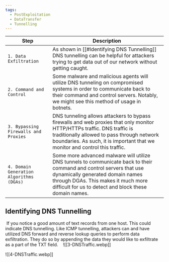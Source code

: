 ```yaml
---
tags:
  - PostExploitation
  - DataTransfer
  - Tunnelling
---
```

| **Step**                                 | **Description**                                                                                                                                                                                                                                         |
| ---------------------------------------- | ------------------------------------------------------------------------------------------------------------------------------------------------------------------------------------------------------------------------------------------------------- |
| `1. Data Exfiltration`                   | As shown in [[#Identifying DNS Tunnelling]] DNS tunnelling can be helpful for attackers trying to get data out of our network without getting caught.                                                                                                   |
| `2. Command and Control`                 | Some malware and malicious agents will utilize DNS tunneling on compromised systems in order to communicate back to their command and control servers. Notably, we might see this method of usage in botnets.                                           |
| `3. Bypassing Firewalls and Proxies`     | DNS tunneling allows attackers to bypass firewalls and web proxies that only monitor HTTP/HTTPs traffic. DNS traffic is traditionally allowed to pass through network boundaries. As such, it is important that we monitor and control this traffic.    |
| `4. Domain Generation Algorithms (DGAs)` | Some more advanced malware will utilize DNS tunnels to communicate back to their command and control servers that use dynamically generated domain names through DGAs. This makes it much more difficult for us to detect and block these domain names. |

## Identifying DNS Tunnelling

 If you notice a good amount of text records from one host. This could indicate DNS tunnelling. Like ICMP tunnelling, attackers can and have utilized DNS forward and reverse lookup queries to perform data exfiltration. They do so by appending the data they would like to exfiltrate as a part of the TXT field.
 
 ![[3-DNSTraffic.webp]]

![[4-DNSTraffic.webp]]

